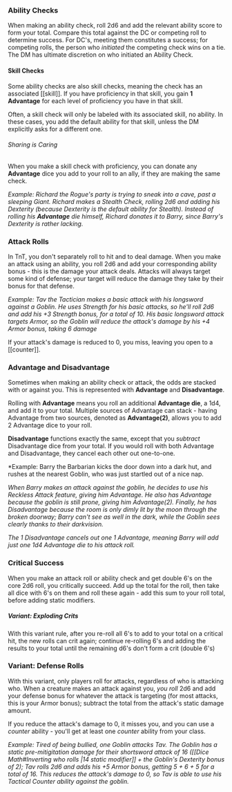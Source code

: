 ### Ability Checks
When making an ability check, roll 2d6 and add the relevant ability score to form your total. Compare this total against the DC or competing roll to determine success. For DC's, meeting them constitutes a success; for competing rolls, the person who *initiated* the competing check wins on a tie. The DM has ultimate discretion on who initiated an Ability Check.
#### Skill Checks 
Some ability checks are also skill checks, meaning the check has an associated [[skill]]. If you have proficiency in that skill, you gain **1 Advantage** for each level of proficiency you have in that skill.

Often, a skill check will only be labeled with its associated skill, no ability. In these cases, you add the default ability for that skill, unless the DM explicitly asks for a different one.
###### Sharing is Caring
When you make a skill check with proficiency, you can donate any **Advantage** dice you add to your roll to an ally, if they are making the same check.

*Example: Richard the Rogue's party is trying to sneak into a cave, past a sleeping Giant. Richard makes a Stealth Check, rolling 2d6 and adding his Dexterity (because Dexterity is the default ability for Stealth). Instead of rolling his **Advantage** die himself, Richard donates it to Barry, since Barry's Dexterity is rather lacking.*
### Attack Rolls
In TnT, you don't separately roll to hit and to deal damage. When you make an attack using an ability, you roll 2d6 and add your corresponding ability bonus - this is the damage your attack deals. Attacks will always target some kind of defense; your target will reduce the damage they take by their bonus for that defense.

*Example: Tav the Tactician makes a basic attack with his longsword against a Goblin. He uses Strength for his basic attacks, so he'll roll 2d6 and add his +3 Strength bonus, for a total of 10. His basic longsword attack targets Armor, so the Goblin will reduce the attack's damage by his +4 Armor bonus, taking 6 damage*

If your attack's damage is reduced to 0, you miss, leaving you open to a [[counter]].

### Advantage and Disadvantage
Sometimes when making an ability check or attack, the odds are stacked with or against you. This is represented with **Advantage** and **Disadvantage**. 

Rolling with **Advantage** means you roll an additional **Advantage die**, a 1d4, and add it to your total. Multiple sources of Advantage can stack - having Advantage from two sources, denoted as **Advantage(2)**, allows you to add 2 Advantage dice to your roll.

**Disadvantage** functions exactly the same, except that you *subtract* Disadvantage dice from your total. If you would roll with both Advantage and Disadvantage, they cancel each other out one-to-one.

*Example: Barry the Barbarian kicks the door down into a dark hut, and rushes at the nearest Goblin, who was just startled out of a nice nap. 

*When Barry makes an attack against the goblin, he decides to use his Reckless Attack feature, giving him Advantage. He also has Advantage because the goblin is still prone, giving him Advantage(2). Finally, he has Disadvantage because the room is only dimly lit by the moon through the broken doorway; Barry can't see as well in the dark, while the Goblin sees clearly thanks to their darkvision.*

*The 1 Disadvantage cancels out one 1 Advantage, meaning Barry will add just one 1d4 Advantage die to his attack roll.*
### Critical Success
When you make an attack roll or ability check and get double 6's on the core 2d6 roll, you critically succeed. Add up the total for the roll, then take all dice with 6's on them and roll these again - add this sum to your roll total, before adding static modifiers.
##### Variant: Exploding Crits
With this variant rule, after you re-roll all 6's to add to your total on a critical hit, the new rolls can crit again; continue re-rolling 6's and adding the results to your total until the remaining d6's don't form a crit (double 6's)
### Variant: Defense Rolls
With this variant, only players roll for attacks, regardless of who is attacking who. When a creature makes an attack against you, *you roll* 2d6 and add your defense bonus for whatever the attack is targeting (for most attacks, this is your Armor bonus); subtract the total from the attack's static damage amount.

If you reduce the attack's damage to 0, it misses you, and you can use a *counter* ability - you'll get at least one *counter* ability from your class.

*Example: Tired of being bullied, one Goblin attacks Tav. The Goblin has a static pre-mitigitation damage for their shortsword attack of 16 ([[Dice Math#Inverting who rolls |14 static modifier]] + the Goblin's Dexterity bonus of 2); Tav rolls 2d6 and adds his +5 Armor bonus, getting 5 + 6 + 5 for a total of 16. This reduces the attack's damage to 0, so Tav is able to use his Tactical Counter ability against the goblin.*
